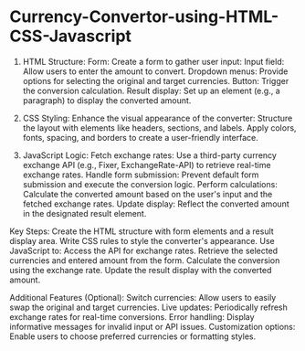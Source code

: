 # Currency-Convertor-using-HTML-CSS-Javascript
1. HTML Structure:
Form: Create a form to gather user input:
Input field: Allow users to enter the amount to convert.
Dropdown menus: Provide options for selecting the original and target currencies.
Button: Trigger the conversion calculation.
Result display: Set up an element (e.g., a paragraph) to display the converted amount.

2. CSS Styling:
Enhance the visual appearance of the converter:
Structure the layout with elements like headers, sections, and labels.
Apply colors, fonts, spacing, and borders to create a user-friendly interface.

3. JavaScript Logic:
Fetch exchange rates: Use a third-party currency exchange API (e.g., Fixer, ExchangeRate-API) to retrieve real-time exchange rates.
Handle form submission: Prevent default form submission and execute the conversion logic.
Perform calculations: Calculate the converted amount based on the user's input and the fetched exchange rates.
Update display: Reflect the converted amount in the designated result element.

Key Steps:
Create the HTML structure with form elements and a result display area.
Write CSS rules to style the converter's appearance.
Use JavaScript to:
Access the API for exchange rates.
Retrieve the selected currencies and entered amount from the form.
Calculate the conversion using the exchange rate.
Update the result display with the converted amount.

Additional Features (Optional):
Switch currencies: Allow users to easily swap the original and target currencies.
Live updates: Periodically refresh exchange rates for real-time conversions.
Error handling: Display informative messages for invalid input or API issues.
Customization options: Enable users to choose preferred currencies or formatting styles.
